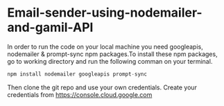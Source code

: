 # Email-sender-using-nodemailer-and-gamil-API

In order to run the code on your local machine you need googleapis, nodemailer & prompt-sync npm packages.To install these npm packages, go to working directory and run the following comman on your terminal.

```javascript
npm install nodemailer googleapis prompt-sync
```
Then clone the git repo and use your own credentials. Create your credentials from https://console.cloud.google.com

